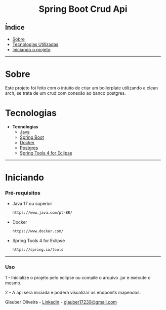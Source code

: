 <h1 align="center"> Spring Boot Crud Api </h1>

## Índice

- [Sobre](#Sobre)
- [Tecnologias Utilizadas](#Tecnologias)
- [Iniciando o projeto](#Iniciando)

<hr>


<!-- About -->

# Sobre

<p align="left"> Este projeto foi feito com o intuito de criar um boilerplate utilizando a clean arch, se trata de um crud com conexão ao banco postgres. </p>

<!-- TECHNOLOGIES -->

# Tecnologias

- **Tecnologias**
  - [Java](https://www.java.com/pt-BR/)
  - [Spring Boot](https://spring.io/projects/spring-boot)
  - [Docker](https://www.docker.com/)
  - [Postgres](https://www.postgresql.org/)
  - [Spring Tools 4 for Eclipse](https://spring.io/tools)

<hr>


<!-- TECHNOLOGIES -->

# Iniciando

### Pré-requisitos

- Java 17 ou superior

  ```sh
  https://www.java.com/pt-BR/
  ```

- Docker

  ```sh
  https://www.docker.com/
  ```
- Spring Tools 4 for Eclipse
  
  ```sh
  https://spring.io/tools
  ```

<hr>

### Uso

1 - Inicialize o projeto pelo eclipse ou compile o arquivo .jar e execute o mesmo.


2 - A api sera iniciada e poderá visualizar os endpoints mapeados.


Glauber Oliveira - [Linkedin](https://www.linkedin.com/in/gcolliveira/) - glauber17230@gmail.com 


